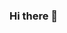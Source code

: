 ### Hi there 👋

<!--
**Gielen1/gielen1** is a ✨ _special_ ✨ repository because its `README.md` (this file) appears on your GitHub profile.

Here are some ideas to get you started:

- 🔭 I’m currently working on Platform-as-product and  Op models  
- 🌱 I’m currently learning about AI and implications for my area of work
- 👯 I’m looking to collaborate on all related to Platform organizational design & strategy
- 💬 Love to chat about ITSM for Cloud, DevOps, Team Topologies, Platform-as-product and Service Design
- 📫 How to reach me: https://www.linkedin.com/in/gielen/
- 😄 Pronouns: She/Her
-->
